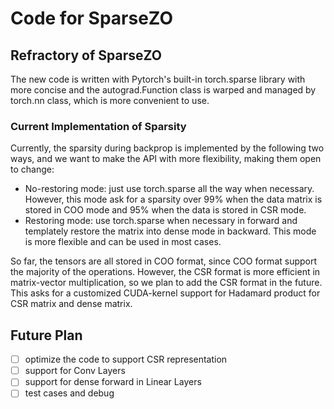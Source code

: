 # Code for SparseZO

## Refractory of SparseZO

The new code is written with Pytorch's built-in torch.sparse library with more concise and the autograd.Function class is warped and managed by torch.nn class, which is more convenient to use.

### Current Implementation of Sparsity

Currently, the sparsity during backprop is implemented by the following two ways, and we want to make the
API with more flexibility, making them open to change:

* No-restoring mode: just use torch.sparse all the way when necessary. However, this mode ask for a sparsity over 99% when the data matrix is stored in COO mode and 95% when the data is stored in CSR mode.
* Restoring mode: use torch.sparse when necessary in forward and templately restore the matrix into dense mode in backward. This mode is more flexible and can be used in most cases.

So far, the tensors are all stored in COO format, since COO format support the majority of the operations. However, the CSR format is more efficient in matrix-vector multiplication, so we plan to add the CSR format in the future. This asks for a customized CUDA-kernel support for Hadamard product for CSR matrix and dense matrix.

## Future Plan

* [ ]  optimize the code to support CSR representation
* [ ]  support for Conv Layers
* [ ]  support for dense forward in Linear Layers
* [ ]  test cases and debug

